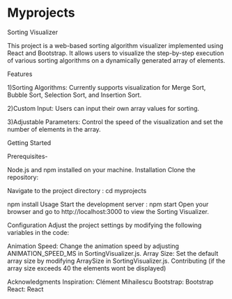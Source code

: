 # Myprojects

Sorting Visualizer

This project is a web-based sorting algorithm visualizer implemented using React and Bootstrap. It allows users to visualize the step-by-step execution of various sorting algorithms on a dynamically generated array of elements.

Features

1)Sorting Algorithms: Currently supports visualization for Merge Sort, Bubble Sort, Selection Sort, and     Insertion Sort.

2)Custom Input: Users can input their own array values for sorting.

3)Adjustable Parameters: Control the speed of the visualization and set the number of elements in the array.


Getting Started

Prerequisites-

Node.js and npm installed on your machine.
Installation
Clone the repository:


Navigate to the project directory : cd myprojects


npm install
Usage
Start the development server : npm start
Open your browser and go to http://localhost:3000 to view the Sorting Visualizer.

Configuration
Adjust the project settings by modifying the following variables in the code:

Animation Speed: Change the animation speed by adjusting ANIMATION_SPEED_MS in SortingVisualizer.js.
Array Size: Set the default array size by modifying ArraySize in SortingVisualizer.js.
Contributing (if the array size exceeds 40 the elements wont be displayed)


Acknowledgments
Inspiration: Clément Mihailescu
Bootstrap: Bootstrap
React: React
